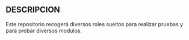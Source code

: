 ## DESCRIPCION


Este repositorio recogerá diversos roles sueltos para realizar pruebas y para probar diversos modulos.

